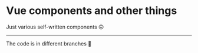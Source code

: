 # Vue components and other things
Just various self-written components 🙃
___
The code is in different branches 🙌

